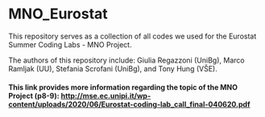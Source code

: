 # MNO_Eurostat

This repository serves as a collection of all codes we used for the Eurostat Summer Coding Labs - MNO Project. 

The authors of this repository include: Giulia Regazzoni (UniBg), Marco Ramljak (UU), Stefania Scrofani (UniBg), and Tony Hung (VŠE).

#### This link provides more information regarding the topic of the MNO Project (p8-9): http://mse.ec.unipi.it/wp-content/uploads/2020/06/Eurostat-coding-lab_call_final-040620.pdf 
